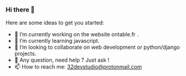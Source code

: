 ### Hi there 👋

Here are some ideas to get you started:

- 🔭 I’m currently working on the website ontable.fr .
- 🌱 I’m currently learning javascript.
- 👯 I’m looking to collaborate on web development or python/django projects.
- 💬 Any question, need help ? Just ask !
- 📫 How to reach me: 32devstudio@protonmail.com
